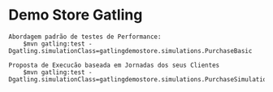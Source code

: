 
   Demo Store Gatling 
=========================

    Abordagem padrão de testes de Performance:
        $mvn gatling:test -Dgatling.simulationClass=gatlingdemostore.simulations.PurchaseBasic

    Proposta de Execucão baseada em Jornadas dos seus Clientes
        $mvn gatling:test -Dgatling.simulationClass=gatlingdemostore.simulations.PurchaseSimulations
